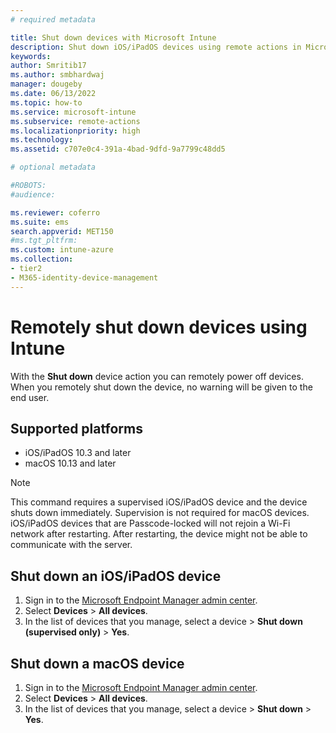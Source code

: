 ```yaml
---
# required metadata

title: Shut down devices with Microsoft Intune
description: Shut down iOS/iPadOS devices using remote actions in Microsoft Intune.
keywords:
author: Smritib17
ms.author: smbhardwaj
manager: dougeby
ms.date: 06/13/2022
ms.topic: how-to
ms.service: microsoft-intune
ms.subservice: remote-actions
ms.localizationpriority: high
ms.technology:
ms.assetid: c707e0c4-391a-4bad-9dfd-9a7799c48dd5

# optional metadata

#ROBOTS:
#audience:

ms.reviewer: coferro
ms.suite: ems
search.appverid: MET150
#ms.tgt_pltfrm:
ms.custom: intune-azure
ms.collection:
- tier2
- M365-identity-device-management
---
```


# Remotely shut down devices using Intune

With the **Shut down** device action you can remotely power off devices. When you remotely shut down the device, no warning will be given to the end user.

## Supported platforms

 - iOS/iPadOS 10.3 and later
 - macOS 10.13 and later

> [!NOTE]
> This command requires a supervised iOS/iPadOS device and the device shuts down immediately.  Supervision is not required for macOS devices. iOS/iPadOS devices that are Passcode-locked will not rejoin a Wi-Fi network after restarting. After restarting, the device might not be able to communicate with the server.

## Shut down an iOS/iPadOS device

1. Sign in to the [Microsoft Endpoint Manager admin center](https://go.microsoft.com/fwlink/?linkid=2109431).
2. Select **Devices** > **All devices**.
3. In the list of devices that you manage, select a device > **Shut down (supervised only)** > **Yes**.

## Shut down a macOS device

1. Sign in to the [Microsoft Endpoint Manager admin center](https://go.microsoft.com/fwlink/?linkid=2109431).
2. Select **Devices** > **All devices**.
3. In the list of devices that you manage, select a device > **Shut down** > **Yes**.